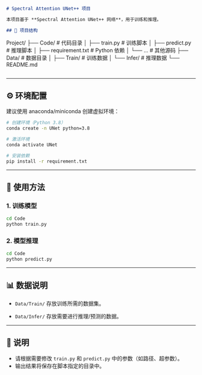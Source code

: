 ```md
# Spectral Attention UNet++ 项目

本项目基于 **Spectral Attention UNet++ 网络**，用于训练和推理。  

## 📂 项目结构

```

Project/
├── Code/                # 代码目录
│   ├── train.py         # 训练脚本
│   ├── predict.py       # 推理脚本
│   ├── requirement.txt  # Python 依赖
│   └── ...              # 其他源码
├── Data/                # 数据目录
│   ├── Train/           # 训练数据
│   └── Infer/           # 推理数据
└── README.md
```

````

---

## ⚙️ 环境配置

建议使用 anaconda/miniconda 创建虚拟环境：

```bash
# 创建环境（Python 3.8）
conda create -n UNet python=3.8

# 激活环境
conda activate UNet

# 安装依赖
pip install -r requirement.txt
````

---

## 🚀 使用方法

### 1. 训练模型

```bash
cd Code
python train.py
```

### 2. 模型推理

```bash
cd Code
python predict.py
```

---

## 📊 数据说明

* `Data/Train/`
  存放训练所需的数据集。

* `Data/Infer/`
  存放需要进行推理/预测的数据。

---

## 📝 说明

* 请根据需要修改 `train.py` 和 `predict.py` 中的参数（如路径、超参数）。
* 输出结果将保存在脚本指定的目录中。

